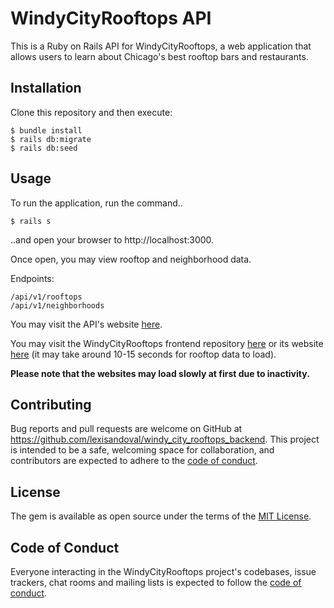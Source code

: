 # WindyCityRooftops API

This is a Ruby on Rails API for WindyCityRooftops, a web application that allows users to learn about Chicago's best rooftop bars and restaurants. 

## Installation

Clone this repository and then execute:

    $ bundle install
    $ rails db:migrate
    $ rails db:seed

## Usage

To run the application, run the command.. 
    
    $ rails s 
    
..and open your browser to http://localhost:3000.

Once open, you may view rooftop and neighborhood data.

Endpoints: 
    
    /api/v1/rooftops
    /api/v1/neighborhoods
    
You may visit the API's website [here](https://windycityrooftops-api.herokuapp.com).
    
You may visit the WindyCityRooftops frontend repository [here](https://github.com/lexisandoval/windy_city_rooftops_frontend.git) or its website [here](https://windycityrooftops.netlify.app) (it may take around 10-15 seconds for rooftop data to load).

**Please note that the websites may load slowly at first due to inactivity.**

## Contributing

Bug reports and pull requests are welcome on GitHub at https://github.com/lexisandoval/windy_city_rooftops_backend. This project is intended to be a safe, welcoming space for collaboration, and contributors are expected to adhere to the [code of conduct](https://github.com/lexisandoval/windy_city_rooftops_backend/blob/master/CODE_OF_CONDUCT.md).

## License

The gem is available as open source under the terms of the [MIT License](https://opensource.org/licenses/MIT).

## Code of Conduct

Everyone interacting in the WindyCityRooftops project's codebases, issue trackers, chat rooms and mailing lists is expected to follow the [code of conduct](https://github.com/lexisandoval/windy_city_rooftops_backend/blob/master/CODE_OF_CONDUCT.md).
